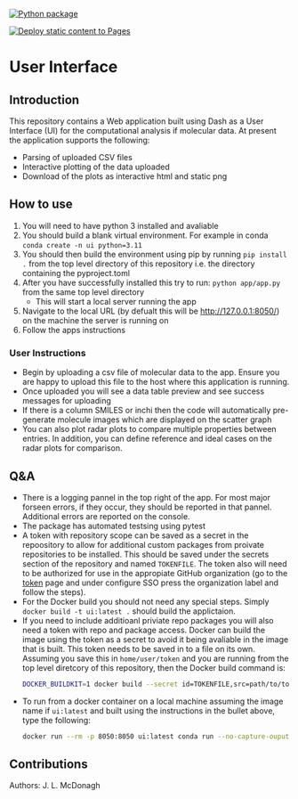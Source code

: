 [![Python package](https://github.com/Redx-Pharma/uichem_rx_os/actions/workflows/testing.yaml/badge.svg)](https://github.com/Redx-Pharma/uichem_rx_os/actions/workflows/testing.yaml)

[![Deploy static content to Pages](https://github.com/Redx-Pharma/uichem_rx_os/actions/workflows/static.yaml/badge.svg)](https://github.com/Redx-Pharma/uichem_rx_os/actions/workflows/static.yaml)

# User Interface

## Introduction

This repository contains a Web application built using Dash as a User Interface (UI) for the computational analysis if molecular data. At present the application supports the following:
* Parsing of uploaded CSV files
* Interactive plotting of the data uploaded
* Download of the plots as interactive html and static png

## How to use
1. You will need to have python 3 installed and avaliable
1. You should build a blank virtual environment. For example in conda `conda create -n ui python=3.11`
1. You should then build the environment using pip by running `pip install .` from the top level directory of this repository i.e. the directory containing the pyproject.toml
1. After you have successfully installed this try to run: `python app/app.py` from the same top level directory
    * This will start a local server running the app
1. Navigate to the local URL (by defualt this will be http://127.0.0.1:8050/) on the machine the server is running on
1. Follow the apps instructions

### User Instructions
* Begin by uploading a csv file of molecular data to the app. Ensure you are happy to upload this file to the host where this application is running.
* Once uploaded you will see a data table preview and see success messages for uploading
* If there is a column SMILES or inchi then the code will automatically pre-generate molecule images which are displayed on the scatter graph
* You can also plot radar plots to compare multiple properties between entries. In addition, you can define reference and ideal cases on the radar plots for comparison.

## Q&A
* There is a logging pannel in the top right of the app. For most major forseen errors, if they occur, they should be reported in that pannel. Additional errors are reported on the console.
* The package has automated testsing using pytest
* A token with repository scope can be saved as a secret in the repoository to allow for additional custom packages from proivate repositories to be installed. This should be saved under the secrets section of the repository and named `TOKENFILE`. The token also will need to be authorized for use in the appropiate GitHub organization (go to the [token](https://github.com/settings/tokens) page and under configure SSO press the organization label and follow the steps).
* For the Docker build you should not need any special steps. Simply `docker build -t ui:latest .` should build the applictaion.
* If you need to include additioanl priviate repo packages you will also need a token with repo and package access. Docker can build the image using the token as a secret to avoid it being avaliable in the image that is built. This token needs to be saved in to a file on its own. Assuming you save this in `home/user/token` and you are running from the top level diretcory of this repository, then the Docker build command is:
    ```bash
    DOCKER_BUILDKIT=1 docker build --secret id=TOKENFILE,src=path/to/token -t ui:latest .
    ```
* To run from a docker container on a local machine assuming the image name if `ui:latest` and built using the instructions in the bullet above, type the following:
    ```bash
    docker run --rm -p 8050:8050 ui:latest conda run --no-capture-ouput -n dashapp python /app/app/app.py --host 0.0.0.0 --debug_off
    ```

## Contributions
Authors: J. L. McDonagh
